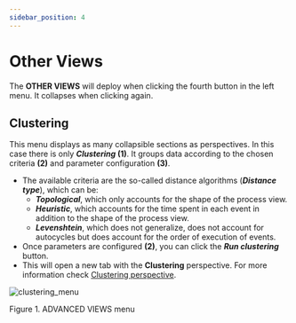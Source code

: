 ```yaml
---
sidebar_position: 4
---
```


# Other Views 

The **OTHER VIEWS** will deploy when clicking the fourth button in the left menu. It collapses when clicking again.

## Clustering

This menu displays as many collapsible sections as perspectives. In this case there is only **_Clustering_ (1)**. It groups data according to the chosen criteria **(2)** and parameter configuration **(3)**.

*	The available criteria are the so-called distance algorithms (**_Distance type_**), which can be:
    *	**_Topological_**, which only accounts for the shape of the process view.
	*   **_Heuristic_**, which accounts for the time spent in each event in addition to the shape of the process view.
	*   **_Levenshtein_**, which does not generalize, does not account for autocycles but does account for the order of execution of events.
*	Once parameters are configured **(2)**, you can click the **_Run clustering_** button.
*	This will open a new tab with the **Clustering** perspective. For more information check [Clustering perspective](../clustering-perspective).

![clustering_menu](/img/clustering-menu-numeros.png "clustering_menu")

Figure 1. ADVANCED VIEWS menu


